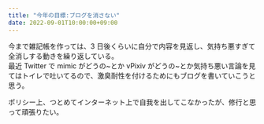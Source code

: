 ```yaml
---
title: "今年の目標:ブログを消さない"
date: 2022-09-01T10:00:00+09:00
---
```


今まで雑記帳を作っては、3 日後くらいに自分で内容を見返し、気持ち悪すぎて全消しする動きを繰り返している。  
最近 Twitter で mimic がどうの~とか vPixiv がどうの~とか気持ち悪い言論を見てはトイレで吐いてるので、激臭耐性を付けるためにもブログを書いていこうと思う。

ポリシー上、つとめてインターネット上で自我を出してこなかったが、修行と思って頑張りたい。
